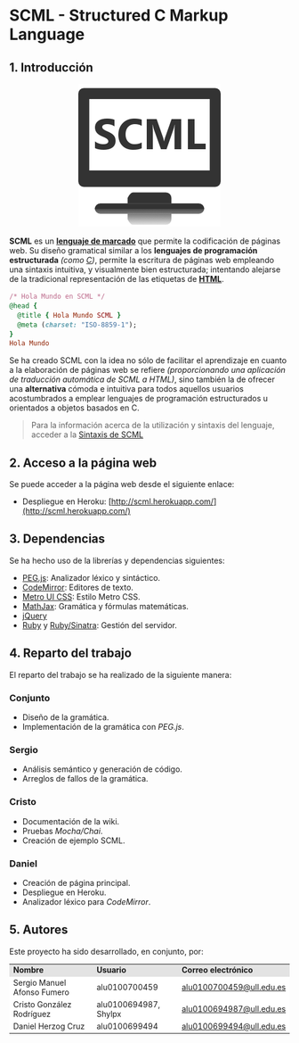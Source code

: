 # SCML - Structured C Markup Language #
## 1. Introducción ##

<p align="center">
<img src="https://raw.githubusercontent.com/alu0100699494/SCML/master/public/images/favicon.png" title="Logo SCML">
</p>

**SCML** es un [**lenguaje de marcado**](http://es.wikipedia.org/wiki/Lenguaje_de_marcado) que permite la codificación de páginas web. Su diseño gramatical similar a los **lenguajes de programación estructurada** _(como [C](http://es.wikipedia.org/wiki/C))_, permite la escritura de páginas web empleando una sintaxis intuitiva, y visualmente bien estructurada; intentando alejarse de la tradicional representación de las etiquetas de [**HTML**](http://es.wikipedia.org/wiki/HTML).
```ruby
/* Hola Mundo en SCML */
@head {
  @title { Hola Mundo SCML }
  @meta (charset: "ISO-8859-1");
}
Hola Mundo
```
Se ha creado SCML con la idea no sólo de facilitar el aprendizaje en cuanto a la elaboración de páginas web se refiere _(proporcionando una aplicación de traducción automática de SCML a HTML)_, sino también la de ofrecer una **alternativa** cómoda e intuitiva para todos aquellos usuarios acostumbrados a emplear lenguajes de programación estructurados u orientados a objetos basados en C.

> Para la información acerca de la utilización y sintaxis del lenguaje, acceder a la [Sintaxis de SCML](https://github.com/alu0100699494/SCML/wiki/Sintaxis-de-SCML)

## 2. Acceso a la página web ##
Se puede acceder a la página web desde el siguiente enlace:

- Despliegue en Heroku: [http://scml.herokuapp.com/](http://scml.herokuapp.com/)

## 3. Dependencias ##
Se ha hecho uso de la librerías y dependencias siguientes:

- [PEG.js](http://pegjs.majda.cz/): Analizador léxico y sintáctico.
- [CodeMirror](http://codemirror.net/): Editores de texto.
- [Metro UI CSS](http://metroui.org.ua/): Estilo Metro CSS.
- [MathJax](http://docs.mathjax.org/en/latest/start.html): Gramática y fórmulas matemáticas.
- [jQuery](http://jquery.com/)
- [Ruby](https://www.ruby-lang.org/es/) y [Ruby/Sinatra](http://www.sinatrarb.com/): Gestión del servidor.

## 4. Reparto del trabajo ##

El reparto del trabajo se ha realizado de la siguiente manera:

### Conjunto ###
- Diseño de la gramática.
- Implementación de la gramática con *PEG.js*.

### Sergio ###
- Análisis semántico y generación de código.
- Arreglos de fallos de la gramática.

### Cristo ###
- Documentación de la wiki.
- Pruebas *Mocha/Chai*.
- Creación de ejemplo SCML.

### Daniel ###
- Creación de página principal.
- Despliegue en Heroku.
- Analizador léxico para *CodeMirror*.

## 5. Autores ##
Este proyecto ha sido desarrollado, en conjunto, por:

<!-- Tabla -->
<table cellspacing="0">
  <tr  style="background-color: #E3E3E3;">
    <td> <b>Nombre</b> </td>
    <td> <b>Usuario</b> </td>
	<td> <b>Correo electrónico</b> </td>
  </tr>
  <tr style="background-color: #FFFFFF;">
    <td> Sergio Manuel Afonso Fumero </td>
    <td> alu0100700459 </td>
	<td> <a href="mailto:alu0100700459@ull.edu.es">alu0100700459@ull.edu.es</a> </td>
  </tr>
  <tr style="background-color: #FFFFFF;">
    <td> Cristo González Rodríguez </td>
    <td> alu0100694987, Shylpx</td>
	<td> <a href="mailto:alu0100694987@ull.edu.es">alu0100694987@ull.edu.es</a> </td>
  </tr>
  <tr style="background-color: #FFFFFF;">
    <td> Daniel Herzog Cruz </td>
    <td> alu0100699494 </td>
	<td> <a href="mailto:alu0100699494@ull.edu.es">alu0100699494@ull.edu.es</a> </td>
  </tr>

</table>
<!-- Fin tabla -->
